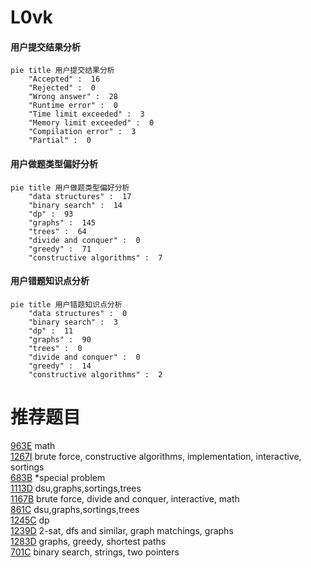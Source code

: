 # L0vk

<!-- tabs:start -->



#### **用户提交结果分析**

```mermaid
pie title 用户提交结果分析
    "Accepted" :  16
    "Rejected" :  0
    "Wrong answer" :  28
    "Runtime error" :  0
    "Time limit exceeded" :  3
    "Memory limit exceeded" :  0
    "Compilation error" :  3
    "Partial" :  0
```

#### **用户做题类型偏好分析**

```mermaid
pie title 用户做题类型偏好分析
    "data structures" :  17
    "binary search" :  14
    "dp" :  93
    "graphs" :  145
    "trees" :  64
    "divide and conquer" :  0
    "greedy" :  71
    "constructive algorithms" :  7
```
#### **用户错题知识点分析**

```mermaid
pie title 用户错题知识点分析
    "data structures" :  0
    "binary search" :  3
    "dp" :  11
    "graphs" :  90
    "trees" :  0
    "divide and conquer" :  0
    "greedy" :  14
    "constructive algorithms" :  2
```



<!-- tabs:end -->
# 推荐题目
[963E](https://codeforces.com/contest/963/problem/E)		math		  
[1267I](https://codeforces.com/contest/1267/problem/I)		brute force,
                        constructive algorithms,
                        implementation,
                        interactive,
                        sortings		  
[683B](https://codeforces.com/contest/683/problem/B)		*special problem		  
[1113D](https://codeforces.com/contest/1113/problem/D)		dsu,graphs,sortings,trees		  
[1167B](https://codeforces.com/contest/1167/problem/B)		brute force,
                        divide and conquer,
                        interactive,
                        math		  
[861C](https://codeforces.com/contest/861/problem/C)		dsu,graphs,sortings,trees		  
[1245C](https://codeforces.com/contest/1245/problem/C)		dp		  
[1239D](https://codeforces.com/contest/1239/problem/D)		2-sat,
                        dfs and similar,
                        graph matchings,
                        graphs		  
[1283D](https://codeforces.com/contest/1283/problem/D)		graphs,
                        greedy,
                        shortest paths		  
[701C](https://codeforces.com/contest/701/problem/C)		binary search,
                        strings,
                        two pointers		  
